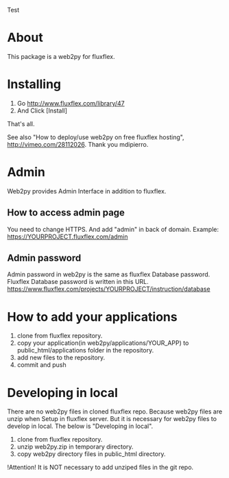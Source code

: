 Test

About
=====
This package is a web2py for fluxflex.


Installing
==========
1. Go http://www.fluxflex.com/library/47
2. And Click [Install]

That's all.

See also "How to deploy/use web2py on free fluxflex hosting", http://vimeo.com/28112026.
Thank you mdipierro.

Admin
=====
Web2py provides Admin Interface in addition to fluxflex.

How to access admin page
------------------------
You need to change HTTPS. And add "admin" in back of domain.
Example: https://YOURPROJECT.fluxflex.com/admin

Admin password
--------------
Admin password in web2py is the same as fluxflex Database password.
Fluxflex Database password is written in this URL.
https://www.fluxflex.com/projects/YOURPROJECT/instruction/database

How to add your applications
============================
1. clone from fluxflex repository.
2. copy your application(in web2py/applications/YOUR_APP) to public_html/applications folder in the repository.
3. add new files to the repository.
4. commit and push

Developing in local
===================
There are no web2py files in cloned fluxflex repo. Because web2py files are unzip when Setup in fluxflex server.
But it is necessary for web2py files to develop in local. The below is "Developing in local".

1. clone from fluxflex repository.
2. unzip web2py.zip in temporary directory.
3. copy web2py directory files in public_html directory.

!Attention!  It is NOT necessary to add unziped files in the git repo.

